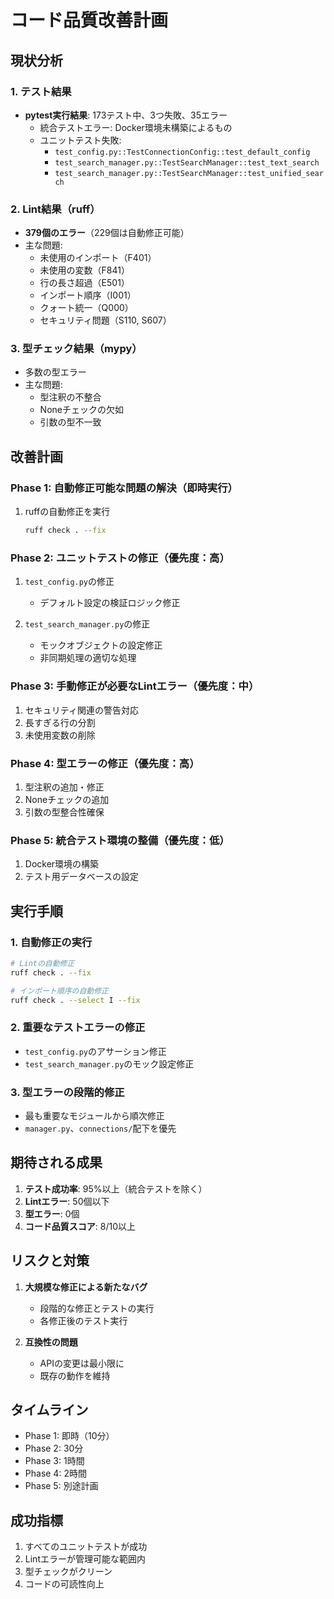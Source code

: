 # コード品質改善計画

## 現状分析

### 1. テスト結果
- **pytest実行結果**: 173テスト中、3つ失敗、35エラー
  - 統合テストエラー: Docker環境未構築によるもの
  - ユニットテスト失敗:
    - `test_config.py::TestConnectionConfig::test_default_config`
    - `test_search_manager.py::TestSearchManager::test_text_search`
    - `test_search_manager.py::TestSearchManager::test_unified_search`

### 2. Lint結果（ruff）
- **379個のエラー**（229個は自動修正可能）
- 主な問題:
  - 未使用のインポート（F401）
  - 未使用の変数（F841）
  - 行の長さ超過（E501）
  - インポート順序（I001）
  - クォート統一（Q000）
  - セキュリティ問題（S110, S607）

### 3. 型チェック結果（mypy）
- 多数の型エラー
- 主な問題:
  - 型注釈の不整合
  - Noneチェックの欠如
  - 引数の型不一致

## 改善計画

### Phase 1: 自動修正可能な問題の解決（即時実行）
1. ruffの自動修正を実行
   ```bash
   ruff check . --fix
   ```

### Phase 2: ユニットテストの修正（優先度：高）
1. `test_config.py`の修正
   - デフォルト設定の検証ロジック修正
   
2. `test_search_manager.py`の修正
   - モックオブジェクトの設定修正
   - 非同期処理の適切な処理

### Phase 3: 手動修正が必要なLintエラー（優先度：中）
1. セキュリティ関連の警告対応
2. 長すぎる行の分割
3. 未使用変数の削除

### Phase 4: 型エラーの修正（優先度：高）
1. 型注釈の追加・修正
2. Noneチェックの追加
3. 引数の型整合性確保

### Phase 5: 統合テスト環境の整備（優先度：低）
1. Docker環境の構築
2. テスト用データベースの設定

## 実行手順

### 1. 自動修正の実行
```bash
# Lintの自動修正
ruff check . --fix

# インポート順序の自動修正
ruff check . --select I --fix
```

### 2. 重要なテストエラーの修正
- `test_config.py`のアサーション修正
- `test_search_manager.py`のモック設定修正

### 3. 型エラーの段階的修正
- 最も重要なモジュールから順次修正
- `manager.py`、`connections/`配下を優先

## 期待される成果

1. **テスト成功率**: 95%以上（統合テストを除く）
2. **Lintエラー**: 50個以下
3. **型エラー**: 0個
4. **コード品質スコア**: 8/10以上

## リスクと対策

1. **大規模な修正による新たなバグ**
   - 段階的な修正とテストの実行
   - 各修正後のテスト実行

2. **互換性の問題**
   - APIの変更は最小限に
   - 既存の動作を維持

## タイムライン

- Phase 1: 即時（10分）
- Phase 2: 30分
- Phase 3: 1時間
- Phase 4: 2時間
- Phase 5: 別途計画

## 成功指標

1. すべてのユニットテストが成功
2. Lintエラーが管理可能な範囲内
3. 型チェックがクリーン
4. コードの可読性向上